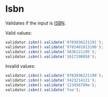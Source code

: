 # Isbn

Validates if the input is [ISBN](https://pt.wikipedia.org/wiki/International_Standard_Book_Number).

Valid values:

```js
validator.isbn().validate('9783836221191');
validator.isbn().validate('9783401013190');
validator.isbn().validate('3836221195');
validator.isbn().validate('1617290858');
```

Invalid values:

```js
validator.isbn().validate('9783836221190');
validator.isbn().validate('3423214121');
validator.isbn().validate('123456789a');
validator.isbn().validate('foo');
```
